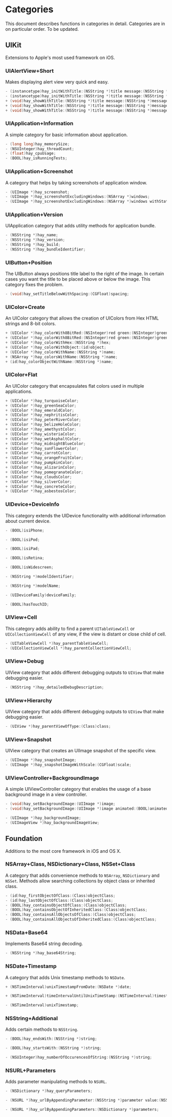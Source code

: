 Categories
=======

This document describes functions in categories in detail. Categories are in on particular order. To be updated.

## UIKit

Extensions to Apple's most used framework on iOS.

### UIAlertView+Short

Makes displaying alert view very quick and easy.

```objective-c
- (instancetype)hay_initWithTitle:(NSString *)title message:(NSString *)message cancelButtonTitle:(NSString *)cancelButtonTitle;
- (instancetype)hay_initWithTitle:(NSString *)title message:(NSString *)message delegate:(id <UIAlertViewDelegate>)delegate cancelButtonTitle:(NSString *)cancelButtonTitle;
+ (void)hay_showWithTitle:(NSString *)title message:(NSString *)message cancelButtonTitle:(NSString *)cancelButtonTitle;
+ (void)hay_showWithTitle:(NSString *)title message:(NSString *)message delegate:(id <UIAlertViewDelegate>)delegate cancelButtonTitle:(NSString *)cancelButtonTitle;
+ (void)hay_showWithTitle:(NSString *)title message:(NSString *)message delegate:(id <UIAlertViewDelegate>)delegate cancelButtonTitle:(NSString *)cancelButtonTitle otherButtonTitles:(NSString *)otherButtonTitles, ... NS_REQUIRES_NIL_TERMINATION;
```

### UIApplication+Information

A simple category for basic information about application.

```objective-c
- (long long)hay_memorySize;
- (NSUInteger)hay_threadCount;
- (float)hay_cpuUsage;
- (BOOL)hay_isRunningTests;
```

### UIApplication+Screenshot

A category that helps by taking screenshots of application window.

```objective-c
- (UIImage *)hay_screenshot;
- (UIImage *)hay_screenshotExcludingWindows:(NSArray *)windows;
- (UIImage *)hay_screenshotExcludingWindows:(NSArray *)windows withStatusBar:(BOOL)statusBar;
```

### UIApplication+Version

UIApplication category that adds utility methods for application bundle.

```objective-c
- (NSString *)hay_name;
- (NSString *)hay_version;
- (NSString *)hay_build;
- (NSString *)hay_bundleIdentifier;
```

### UIButton+Position

The UIButton always positions title label to the right of the image. In certain cases you want the title to be placed above or below the image. This category fixes the problem.

```objective-c
- (void)hay_setTitleBelowWithSpacing:(CGFloat)spacing;
```

### UIColor+Create

An UIColor category that allows the creation of UIColors from Hex HTML strings and 8-bit colors.

```objective-c
+ (UIColor *)hay_colorWith8BitRed:(NSInteger)red green:(NSInteger)green blue:(NSInteger)blue alpha:(CGFloat)alpha;
+ (UIColor *)hay_colorWith8BitRed:(NSInteger)red green:(NSInteger)green blue:(NSInteger)blue;
+ (UIColor *)hay_colorWithHex:(NSString *)hex;
+ (UIColor *)hay_colorWithObject:(id)object;
+ (UIColor *)hay_colorWithName:(NSString *)name;
+ (NSArray *)hay_colorsWithName:(NSString *)name;
+ (id)hay_colorObjectWithName:(NSString *)name;
```

### UIColor+Flat

An UIColor category that encapsulates flat colors used in multiple applications.

```objective-c
+ (UIColor *)hay_turquoiseColor;
+ (UIColor *)hay_greenSeaColor;
+ (UIColor *)hay_emeraldColor;
+ (UIColor *)hay_nephritisColor;
+ (UIColor *)hay_peterRiverColor;
+ (UIColor *)hay_belizeHoleColor;
+ (UIColor *)hay_amethystColor;
+ (UIColor *)hay_wisteriaColor;
+ (UIColor *)hay_wetAsphaltColor;
+ (UIColor *)hay_midnightBlueColor;
+ (UIColor *)hay_sunFlowerColor;
+ (UIColor *)hay_carrotColor;
+ (UIColor *)hay_orangeFruitColor;
+ (UIColor *)hay_pumpkinColor;
+ (UIColor *)hay_alizarinColor;
+ (UIColor *)hay_pomegranateColor;
+ (UIColor *)hay_cloudsColor;
+ (UIColor *)hay_silverColor;
+ (UIColor *)hay_concreteColor;
+ (UIColor *)hay_asbestosColor;
```

### UIDevice+DeviceInfo

This category extends the UIDevice functionality with additional information about current device.

```objective-c
- (BOOL)isiPhone;

- (BOOL)isiPod;

- (BOOL)isiPad;

- (BOOL)isRetina;

- (BOOL)isWidescreen;

- (NSString *)modelIdentifier;

- (NSString *)modelName;

- (UIDeviceFamily)deviceFamily;

- (BOOL)hasTouchID;
```


### UIView+Cell

This category adds ability to find a parent `UITableViewCell` or `UICollectionViewCell` of any view, if the view is distant or close child of cell.

```objective-c
- (UITableViewCell *)hay_parentTableViewCell;
- (UICollectionViewCell *)hay_parentCollectionViewCell;
```

### UIView+Debug

UIView category that adds different debugging outputs to `UIView` that make debugging easier.

```objective-c
- (NSString *)hay_detailedDebugDescription;
```

### UIView+Hierarchy

UIView category that adds different debugging outputs to `UIView` that make debugging easier.

```objective-c
- (UIView *)hay_parentViewOfType:(Class)class;
```

### UIView+Snapshot

UIView category that creates an UIImage snapshot of the specific view.

```objective-c
- (UIImage *)hay_snapshotImage;
- (UIImage *)hay_snapshotImageWithScale:(CGFloat)scale;
```

### UIViewController+BackgroundImage

A simple UIViewController category that enables the usage of a base background image in a view controller.

```objective-c
- (void)hay_setBackgroundImage:(UIImage *)image;
- (void)hay_setBackgroundImage:(UIImage *)image animated:(BOOL)animated;

- (UIImage *)hay_backgroundImage;
- (UIImageView *)hay_backgroundImageView;
```


## Foundation

Additions to the most core framework in iOS and OS X.

### NSArray+Class, NSDictionary+Class, NSSet+Class

A category that adds convenience methods to `NSArray`, `NSDictionary` and `NSSet`. Methods allow searching collections by object class or inherited class.

```objective-c
- (id)hay_firstObjectOfClass:(Class)objectClass;
- (id)hay_lastObjectOfClass:(Class)objectClass;
- (BOOL)hay_containsObjectOfClass:(Class)objectClass;
- (BOOL)hay_containsObjectOfInheritedClass:(Class)objectClass;
- (BOOL)hay_containsAllObjectsOfClass:(Class)objectClass;
- (BOOL)hay_containsAllObjectsOfInheritedClass:(Class)objectClass;
```

### NSData+Base64

Implements Base64 string decoding.

```objective-c
- (NSString *)hay_base64String;
```

### NSDate+Timestamp

A category that adds Unix timestamp methods to `NSDate`.

```objective-c
+ (NSTimeInterval)unixTimestampFromDate:(NSDate *)date;

+ (NSTimeInterval)timeIntervalUntilUnixTimeStamp:(NSTimeInterval)timestamp;

- (NSTimeInterval)unixTimestamp;
```

### NSString+Additional

Adds certain methods to `NSString`.

```objective-c
- (BOOL)hay_endsWith:(NSString *)string;

- (BOOL)hay_startsWith:(NSString *)string;

- (NSUInteger)hay_numberOfOccurencesOfString:(NSString *)string;
```

### NSURL+Parameters

Adds parameter manipulating methods to `NSURL`.

```objective-c
- (NSDictionary *)hay_queryParameters;

- (NSURL *)hay_urlByAppendingParameter:(NSString *)parameter value:(NSString *)value;

- (NSURL *)hay_urlByAppendingParameters:(NSDictionary *)parameters;
```
